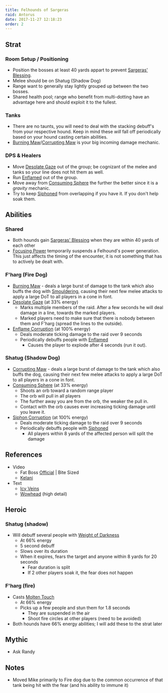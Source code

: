 ```yaml
---
title: Felhounds of Sargeras
raid: Antorus
date: 2017-11-27 12:18:23
order: 2
---
```


## Strat
### Room Setup / Positioning
- Position the bosses at least 40 yards appart to prevent [Sargeras' Blessing](http://www.wowhead.com/spell=246057).
- Melee should be on Shatug (Shadow Dog)
- Range want to generally stay lightly grouped up between the two bosses.
- Shared health pool; range who benefit from multi-dotting have an advantage here and should exploit it to the fullest.

### Tanks
- There are no taunts, you will need to deal with the stacking debuff's from your respective hound.  Keep in mind these _will_ fall off periodically based on your hound casting certain abilities.
- [Burning Maw](http://www.wowhead.com/spell=254747)/[Corrupting Maw](http://www.wowhead.com/spell=254760) is your big incoming damage mechanic.

### DPS & Healers
- Move [Desolate Gaze](http://www.wowhead.com/spell=244768) out of the group; be cognizant of the melee and tanks so your line does not hit them as well.
- Run [Enflamed](http://www.wowhead.com/spell=248815) out of the group.
- Move away from [Consuming Sphere](http://www.wowhead.com/spell=244131) the further the better since it is a _gravity_ mechanic.
- Try to keep [Siphoned](http://www.wowhead.com/spell=248819) from overlapping if you have it.  If you don't help soak them.

## Abilities
### Shared
- Both hounds gain [Sargeras' Blessing](http://www.wowhead.com/spell=246057) when they are within 40 yards of each other
- [Focusing Power]() temporarily suspends a Felhound's power generation.  This just affects the timing of the encounter, it is not something that has to actively be dealt with.

### F'harg (Fire Dog)
- [Burning Maw](http://www.wowhead.com/spell=254747) - deals a large burst of damage to the tank which also buffs the dog with [Smouldering](http://www.wowhead.com/spell=251445), causing their next few melee attacks to apply a large DoT to all players in a cone in font.
- [Desolate Gaze](http://www.wowhead.com/spell=244768) (at 33% energy)
  - Marks multiple members of the raid. After a few seconds he will deal damage in a line, towards the marked players.
  - Marked players need to make sure that there is nobody between them and F'harg (spread the lines to the outside).
- [Enflame Corruption](http://www.wowhead.com/spell=244057) (at 100% energy)
  - Deals moderate ticking damage to the raid over 9 seconds
  - Periodically debuffs people with [Enflamed](http://www.wowhead.com/spell=248815)
    - Causes the player to explode after 4 seconds (run it out).

### Shatug (Shadow Dog)
- [Corrupting Maw](http://www.wowhead.com/spell=254760) - deals a large burst of damage to the tank which also buffs the dog, causing their next few melee attacks to apply a large DoT to all players in a cone in font.
- [Consuming Sphere](http://www.wowhead.com/spell=244131) (at 33% energy)
  - Shoots an orb toward a random range player
  - The orb will pull in all players
  - The further away you are from the orb, the weaker the pull in.
  - Contact with the orb causes ever increasing ticking damage until you leave it.
- [Siphon Corruption](http://www.wowhead.com/spell=244056) (at 100% energy)
  - Deals moderate ticking damage to the raid over 9 seconds
  - Periodically debuffs people with [Siphoned](http://www.wowhead.com/spell=248819)
    - All players within 8 yards of the affected person will split the damage
    
## References

- Video
  - Fat Boss [Official](https://youtu.be/ulKNH1cIUHg) | Bite Sized
  - [Kelani](https://www.youtube.com/watch?v=VCq7NRZxPDE)
- Text
  - [Icy Veins](https://www.icy-veins.com/wow/felhounds-of-sargeras-guide-for-antorus-the-burning-throne)
  - [Wowhead](http://www.wowhead.com/felhounds-of-sargeras-antorus-the-burning-throne-raid-strategy-guide) (high detail)


## Heroic
### Shatug (shadow)
- Will debuff several people with [Weight of Darkness](http://www.wowhead.com/spell=244071)
  - At 66% energy
  - 5 second debuff 
  - Slows over its duration
  - When it expires, fears the target and anyone within 8 yards for 20 seconds
    - Fear duration is split
    - If 2 other players soak it, the fear does not happen

### F'harg (fire)
- Casts [Molten Touch](http://www.wowhead.com/spell=244086)
  - At 66% energy
  - Picks up a few people and stun them for 1.8 seconds
    - They are suspended in the air
    - Shoot fire circles at other players (need to be avoided)
- Both hounds have 66% energy abilities; I will add these to the strat later

## Mythic
- Ask Randy

## Notes
- Moved Mike primarily to Fire dog due to the common occurrence of that tank being hit with the fear (and his ability to immune it)